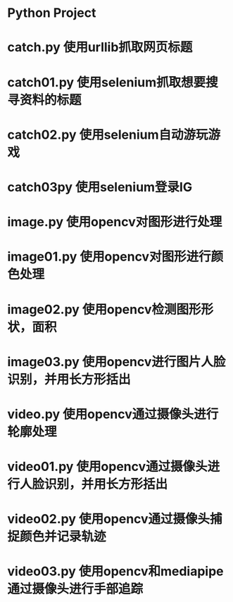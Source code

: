 # Python Project
# catch.py 使用urllib抓取网页标题
# catch01.py 使用selenium抓取想要搜寻资料的标题
# catch02.py 使用selenium自动游玩游戏
# catch03py 使用selenium登录IG
# image.py 使用opencv对图形进行处理
# image01.py 使用opencv对图形进行颜色处理
# image02.py 使用opencv检测图形形状，面积
# image03.py 使用opencv进行图片人脸识别，并用长方形括出
# video.py 使用opencv通过摄像头进行轮廓处理
# video01.py 使用opencv通过摄像头进行人脸识别，并用长方形括出
# video02.py 使用opencv通过摄像头捕捉颜色并记录轨迹
# video03.py 使用opencv和mediapipe通过摄像头进行手部追踪